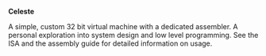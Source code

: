__Celeste__

A simple, custom 32 bit virtual machine with a dedicated assembler. A personal exploration into system design and low level programming. See the ISA and the assembly guide for detailed information on usage.